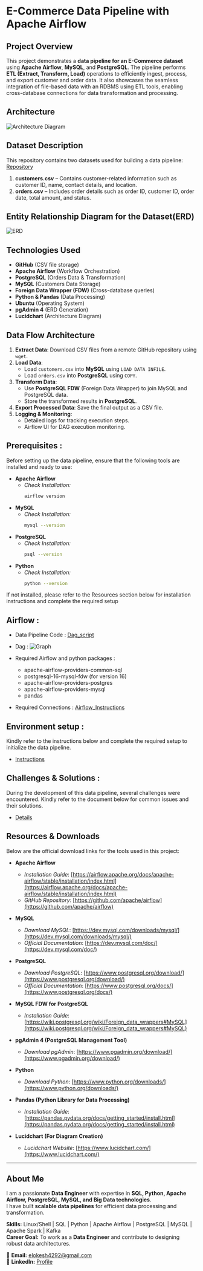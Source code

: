 # E-Commerce Data Pipeline with Apache Airflow

## Project Overview

This project demonstrates a **data pipeline for an E-Commerce dataset** using **Apache Airflow**, **MySQL**, and **PostgreSQL**. The pipeline performs **ETL (Extract, Transform, Load)** operations to efficiently ingest, process, and export customer and order data. It also showcases the seamless integration of file-based data with an RDBMS using ETL tools, enabling cross-database connections for data transformation and processing.  

## Architecture
![Architecture Diagram](Architecture.JPG)

## Dataset Description

This repository contains two datasets used for building a data pipeline: [Repository](Dataset)
1. **customers.csv** – Contains customer-related information such as customer ID, name, contact details, and location.  
2. **orders.csv** – Includes order details such as order ID, customer ID, order date, total amount, and status.
 
## Entity Relationship Diagram for the Dataset(ERD) 
![ERD](ERD.PNG)

## Technologies Used

- **GitHub** (CSV file storage)
- **Apache Airflow** (Workflow Orchestration)
- **PostgreSQL** (Orders Data & Transformation)
- **MySQL** (Customers Data Storage)
- **Foreign Data Wrapper (FDW)** (Cross-database queries)
- **Python & Pandas** (Data Processing)
- **Ubuntu** (Operating System)
- **pgAdmin 4** (ERD Generation)
- **Lucidchart** (Architecture Diagram)
  
## Data Flow Architecture

1. **Extract Data**: Download CSV files from a remote GitHub repository using `wget`.
2. **Load Data**:
   - Load `customers.csv` into **MySQL** using `LOAD DATA INFILE`.
   - Load `orders.csv` into **PostgreSQL** using `COPY`.
3. **Transform Data**:
   - Use **PostgreSQL FDW** (Foreign Data Wrapper) to join MySQL and PostgreSQL data.
   - Store the transformed results in **PostgreSQL**.
4. **Export Processed Data**: Save the final output as a CSV file.
5. **Logging & Monitoring**:
   - Detailed logs for tracking execution steps.
   - Airflow UI for DAG execution monitoring.

## Prerequisites :

Before setting up the data pipeline, ensure that the following tools are installed and ready to use:
- **Apache Airflow**
   - *Check Installation:*  
     ```bash
     airflow version
- **MySQL**
   - *Check Installation:*
     ```bash
     mysql --version
- **PostgreSQL**
   - *Check Installation:*
     ```bash
     psql --version
- **Python**
   - *Check Installation:*  
     ```bash
     python --version
     
If not installed, please refer to the Resources section below for installation instructions and complete the required setup

## Airflow : 

 - Data Pipeline Code : [Dag_script](ecommerce_pipeline.py)
 
 - Dag : ![Graph](Dag_Graph.JPG)

 - Required Airflow and python packages :

    - apache-airflow-providers-common-sql
    - postgresql-16-mysql-fdw (for version 16)
    - apache-airflow-providers-postgres
    - apache-airflow-providers-mysql
    - pandas
      
 - Required Connections : [Airflow_Instructions](Airflow_Connections.docx)

## Environment setup : 

Kindly refer to the instructions below and complete the required setup to initialize the data pipeline.

 - [Instructions](Linux_Environment_Setup.docx)

## Challenges & Solutions :

During the development of this data pipeline, several challenges were encountered. Kindly refer to the document below for common issues and their solutions.

 - [Details](Common_Issues.docx)

## Resources & Downloads

Below are the official download links for the tools used in this project:

- **Apache Airflow**
  - *Installation Guide*: [https://airflow.apache.org/docs/apache-airflow/stable/installation/index.html](https://airflow.apache.org/docs/apache-airflow/stable/installation/index.html)
  - *GitHub Repository*: [https://github.com/apache/airflow](https://github.com/apache/airflow)

- **MySQL**
  - *Download MySQL*: [https://dev.mysql.com/downloads/mysql/](https://dev.mysql.com/downloads/mysql/)
  - *Official Documentation*: [https://dev.mysql.com/doc/](https://dev.mysql.com/doc/)

- **PostgreSQL**
  - *Download PostgreSQL*: [https://www.postgresql.org/download/](https://www.postgresql.org/download/)
  - *Official Documentation*: [https://www.postgresql.org/docs/](https://www.postgresql.org/docs/)

- **MySQL FDW for PostgreSQL**
  - *Installation Guide*: [https://wiki.postgresql.org/wiki/Foreign_data_wrappers#MySQL](https://wiki.postgresql.org/wiki/Foreign_data_wrappers#MySQL)

- **pgAdmin 4 (PostgreSQL Management Tool)**
  - *Download pgAdmin*: [https://www.pgadmin.org/download/](https://www.pgadmin.org/download/)

- **Python**
  - *Download Python*: [https://www.python.org/downloads/](https://www.python.org/downloads/)

- **Pandas (Python Library for Data Processing)**
   - *Installation Guide*: [https://pandas.pydata.org/docs/getting_started/install.html](https://pandas.pydata.org/docs/getting_started/install.html)
     
- **Lucidchart (For Diagram Creation)**
   - *Lucidchart Website*: [https://www.lucidchart.com/](https://www.lucidchart.com/)
---

## About Me  

I am a passionate **Data Engineer** with expertise in **SQL, Python, Apache Airflow, PostgreSQL, MySQL, and Big Data technologies**.  
I have built **scalable data pipelines** for efficient data processing and transformation.  

**Skills:** Linux/Shell | SQL | Python | Apache Airflow | PostgreSQL | MySQL | Apache Spark | Kafka  
**Career Goal:** To work as a **Data Engineer** and contribute to designing robust data architectures.  

📧 **Email:** elokesh4292@gmail.com  
🔗 **LinkedIn:** [Profile](https://www.linkedin.com/in/eegapuri-lokeshwar-reddy-281327308)  

